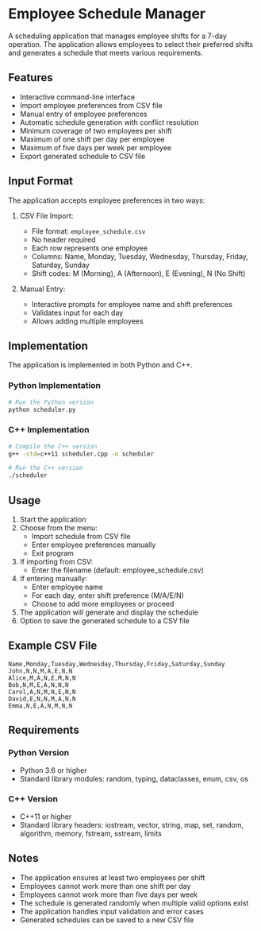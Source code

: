 # Employee Schedule Manager

A scheduling application that manages employee shifts for a 7-day operation. The application allows employees to select their preferred shifts and generates a schedule that meets various requirements.

## Features

- Interactive command-line interface
- Import employee preferences from CSV file
- Manual entry of employee preferences
- Automatic schedule generation with conflict resolution
- Minimum coverage of two employees per shift
- Maximum of one shift per day per employee
- Maximum of five days per week per employee
- Export generated schedule to CSV file

## Input Format

The application accepts employee preferences in two ways:

1. CSV File Import:
   - File format: `employee_schedule.csv`
   - No header required
   - Each row represents one employee
   - Columns: Name, Monday, Tuesday, Wednesday, Thursday, Friday, Saturday, Sunday
   - Shift codes: M (Morning), A (Afternoon), E (Evening), N (No Shift)

2. Manual Entry:
   - Interactive prompts for employee name and shift preferences
   - Validates input for each day
   - Allows adding multiple employees

## Implementation

The application is implemented in both Python and C++.

### Python Implementation

```bash
# Run the Python version
python scheduler.py
```

### C++ Implementation

```bash
# Compile the C++ version
g++ -std=c++11 scheduler.cpp -o scheduler

# Run the C++ version
./scheduler
```

## Usage

1. Start the application
2. Choose from the menu:
   - Import schedule from CSV file
   - Enter employee preferences manually
   - Exit program
3. If importing from CSV:
   - Enter the filename (default: employee_schedule.csv)
4. If entering manually:
   - Enter employee name
   - For each day, enter shift preference (M/A/E/N)
   - Choose to add more employees or proceed
5. The application will generate and display the schedule
6. Option to save the generated schedule to a CSV file

## Example CSV File

```
Name,Monday,Tuesday,Wednesday,Thursday,Friday,Saturday,Sunday
John,N,N,M,A,E,N,N
Alice,M,A,N,E,M,N,N
Bob,N,M,E,A,N,N,N
Carol,A,N,M,N,E,N,N
David,E,N,N,M,A,N,N
Emma,N,E,A,N,M,N,N
```

## Requirements

### Python Version
- Python 3.6 or higher
- Standard library modules: random, typing, dataclasses, enum, csv, os

### C++ Version
- C++11 or higher
- Standard library headers: iostream, vector, string, map, set, random, algorithm, memory, fstream, sstream, limits

## Notes

- The application ensures at least two employees per shift
- Employees cannot work more than one shift per day
- Employees cannot work more than five days per week
- The schedule is generated randomly when multiple valid options exist
- The application handles input validation and error cases
- Generated schedules can be saved to a new CSV file
